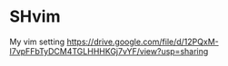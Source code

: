 # SHvim
My vim setting
https://drive.google.com/file/d/12PQxM-I7vpFFbTyDCM4TGLHHHKGj7vYF/view?usp=sharing
